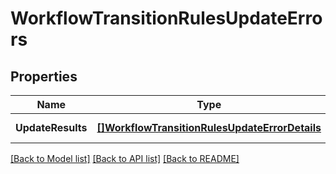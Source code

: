# WorkflowTransitionRulesUpdateErrors

## Properties
Name | Type | Description | Notes
------------ | ------------- | ------------- | -------------
**UpdateResults** | [**[]WorkflowTransitionRulesUpdateErrorDetails**](WorkflowTransitionRulesUpdateErrorDetails.md) | A list of workflows. | [default to null]

[[Back to Model list]](../README.md#documentation-for-models) [[Back to API list]](../README.md#documentation-for-api-endpoints) [[Back to README]](../README.md)

